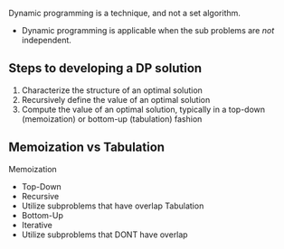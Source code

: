 Dynamic programming is a technique, and not a set algorithm.
- Dynamic programming is applicable when the sub problems are *not* independent.
## Steps to developing a DP solution
1. Characterize the structure of an optimal solution
2. Recursively define the value of an optimal solution
3. Compute the value of an optimal solution, typically in a top-down (memoization) or bottom-up (tabulation) fashion
## Memoization vs Tabulation
Memoization
- Top-Down
- Recursive
- Utilize subproblems that have overlap
Tabulation
- Bottom-Up
- Iterative
- Utilize subproblems that DONT have overlap